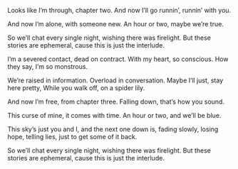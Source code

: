 Looks like I’m through,
chapter two.
And now I’ll go runnin’,
runnin’ with you.

And now I’m alone,
with someone new.
An hour or two,
maybe we’re true.

So we’ll chat every single night,
wishing there was firelight.
But these stories are ephemeral,
cause this is just the interlude.

I’m a severed contact,
dead on contract.
With my heart, so conscious.
How they say, I’m so monstrous.

We’re raised in information.
Overload in conversation.
Maybe I’ll just, stay here pretty,
While you walk off, on a spider lily.

And now I’m free,
from chapter three.
Falling down,
that’s how you sound.

This curse of mine,
it comes with time.
An hour or two,
and we’ll be blue.

This sky’s just you and I,
and the next one down is,
fading slowly, losing hope, telling lies,
just to get some of it back.

So we’ll chat every single night,
wishing there was firelight.
But these stories are ephemeral,
cause this is just the interlude.